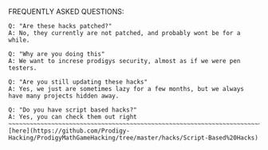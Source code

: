 FREQUENTLY ASKED QUESTIONS:
~~~~~~~~~~~~~~~~~~~~~~~~~~~~~~~~~~~~~~~~~~~~~~~~~~~~~~~~~~~~~~~~~~~~~~~~~~~
Q: "Are these hacks patched?"
A: No, they currently are not patched, and probably wont be for a while.
~~~~~~~~~~~~~~~~~~~~~~~~~~~~~~~~~~~~~~~~~~~~~~~~~~~~~~~~~~~~~~~~~~~~~~~~~~~
~~~~~~~~~~~~~~~~~~~~~~~~~~~~~~~~~~~~~~~~~~~~~~~~~~~~~~~~~~~~~~~~~~~~~~~~~~~
Q: "Why are you doing this"
A: We want to increse prodigys security, almost as if we were pen testers.
~~~~~~~~~~~~~~~~~~~~~~~~~~~~~~~~~~~~~~~~~~~~~~~~~~~~~~~~~~~~~~~~~~~~~~~~~~~
~~~~~~~~~~~~~~~~~~~~~~~~~~~~~~~~~~~~~~~~~~~~~~~~~~~~~~~~~~~~~~~~~~~~~~~~~~~
Q: "Are you still updating these hacks"
A: Yes, we just are sometimes lazy for a few months, but we always have many projects hidden away.
~~~~~~~~~~~~~~~~~~~~~~~~~~~~~~~~~~~~~~~~~~~~~~~~~~~~~~~~~~~~~~~~~~~~~~~~~~~
~~~~~~~~~~~~~~~~~~~~~~~~~~~~~~~~~~~~~~~~~~~~~~~~~~~~~~~~~~~~~~~~~~~~~~~~~~~
Q: "Do you have script based hacks?"
A: Yes, you can check them out right 
~~~~~~~~~~~~~~~~~~~~~~~~~~~~~~~~~~~~~~~~~~~~~~~~~~~~~~~~~~~~~~~~~~~~~~~~~~~. [here](https://github.com/Prodigy-Hacking/ProdigyMathGameHacking/tree/master/hacks/Script-Based%20Hacks)
